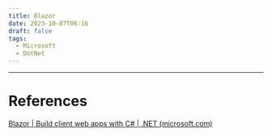 ```yaml
---
title: Blazor
date: 2023-10-07T06:16
draft: false
tags:
  - Microsoft
  - DotNet
---
```



---
# References

[Blazor | Build client web apps with C# | .NET (microsoft.com)](https://dotnet.microsoft.com/en-us/apps/aspnet/web-apps/blazor)
